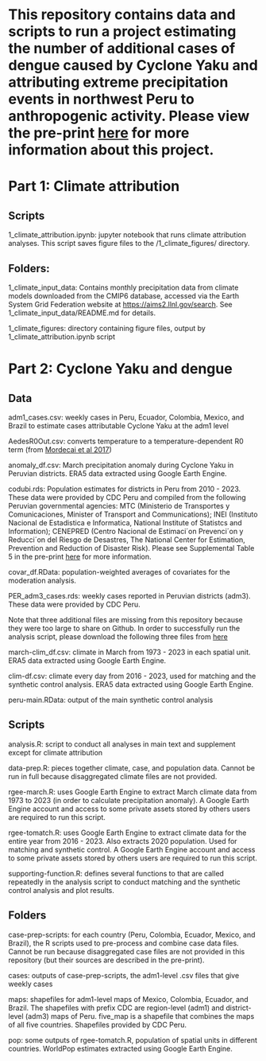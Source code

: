 # This repository contains data and scripts to run a project estimating the number of additional cases of dengue caused by Cyclone Yaku and attributing extreme precipitation events in northwest Peru to anthropogenic activity. Please view the pre-print [here](https://www.medrxiv.org/content/10.1101/2024.10.23.24309838v1) for more information about this project.

# Part 1: Climate attribution

## Scripts

1_climate_attribution.ipynb: jupyter notebook that runs climate attribution analyses. This script saves figure files to the /1_climate_figures/ directory.

## Folders:

1_climate_input_data: Contains monthly precipitation data from climate models downloaded from the CMIP6 database, accessed via the Earth System Grid Federation website at <https://aims2.llnl.gov/search>. See 1_climate_input_data/README.md for details.

1_climate_figures: directory containing figure files, output by 1_climate_attribution.ipynb script

# Part 2: Cyclone Yaku and dengue

## Data

adm1_cases.csv: weekly cases in Peru, Ecuador, Colombia, Mexico, and Brazil to estimate cases attributable Cyclone Yaku at the adm1 level

AedesR0Out.csv: converts temperature to a temperature-dependent R0 term (from [Mordecai et al 2017](https://journals.plos.org/plosntds/article?id=10.1371/journal.pntd.0005568))

anomaly_df.csv: March precipitation anomaly during Cyclone Yaku in Peruvian districts.  ERA5 data extracted using Google Earth Engine.

codubi.rds: Population estimates for districts in Peru from 2010 - 2023. These data were provided by CDC Peru and compiled from the following Peruvian governmental agencies: MTC (Ministerio de Transportes y Comunicaciones, Minister of Transport and Communications); INEI (Instituto Nacional de Estadistica e Informatica, National Institute of Statistcs and Information); CENEPRED (Centro Nacional de Estimaci´on Prevenci´on y Reducci´on del Riesgo de Desastres, The National Center for Estimation, Prevention and Reduction of Disaster Risk). Please see Supplemental Table 5 in the pre-print [here](https://www.medrxiv.org/content/10.1101/2024.10.23.24309838v1) for more information.

covar_df.RData: population-weighted averages of covariates for the moderation analysis.

PER_adm3_cases.rds: weekly cases reported in Peruvian districts (adm3). These data were provided by CDC Peru.

Note that three additional files are missing from this repository because they were too large to share on Github. In order to successfully run the analysis script, please download the following three files from [here](https://drive.google.com/drive/folders/1vxb1OHQLQaAVJs5YCt1YAhI3o_tCVLxp?usp=sharing)

march-clim_df.csv: climate in March from 1973 - 2023 in each spatial unit. ERA5 data extracted using Google Earth Engine.

clim-df.csv: climate every day from 2016 - 2023, used for matching and the synthetic control analysis.  ERA5 data extracted using Google Earth Engine.

peru-main.RData: output of the main synthetic control analysis 

## Scripts

analysis.R: script to conduct all analyses in main text and supplement except for climate attribution

data-prep.R: pieces together climate, case, and population data. Cannot be run in full because disaggregated climate files are not provided.

rgee-march.R: uses Google Earth Engine to extract March climate data from 1973 to 2023 (in order to calculate precipitation anomaly). A Google Earth Engine account and access to some private assets stored by others users are required to run this script.

rgee-tomatch.R: uses Google Earth Engine to extract climate data for the entire year from 2016 - 2023. Also extracts 2020 population. Used for matching and synthetic control. A Google Earth Engine account and access to some private assets stored by others users are required to run this script.

supporting-function.R: defines several functions to that are called repeatedly in the analysis script to conduct matching and the synthetic control analysis and plot results.

## Folders

case-prep-scripts: for each country (Peru, Colombia, Ecuador, Mexico, and Brazil), the R scripts used to pre-process and combine case data files. Cannot be run because disaggregated case files are not provided in this repository (but their sources are described in the pre-print).

cases: outputs of case-prep-scripts, the adm1-level .csv files that give weekly cases

maps: shapefiles for adm1-level maps of Mexico, Colombia, Ecuador, and Brazil. The shapefiles with prefix CDC are region-level (adm1) and district-level (adm3) maps of Peru. five_map is a shapefile that combines the maps of all five countries. Shapefiles provided by CDC Peru.

pop: some outputs of rgee-tomatch.R, population of spatial units in different countries. WorldPop estimates extracted using Google Earth Engine.
